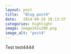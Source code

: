 ```yaml
---
layout: post
title:  "Blog post4"
date:   2014-09-18 18:13:37
categories: highlight
image: image242x200.png
image_alt: "post4"
---
```


Test test4444
